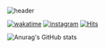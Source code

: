 ![header](https://capsule-render.vercel.app/api?type=waving&color=auto&height=300&section=header&text=Newrecord%20DolJobs&fontSize=90&fontColor=ffffff)

[![wakatime](https://wakatime.com/badge/user/40e635f7-71cd-4f9f-8520-8941626d2fac.svg)](https://wakatime.com/@40e635f7-71cd-4f9f-8520-8941626d2fac)
[![instagram](https://img.shields.io/badge/instagram-%40newrecord-red)](https://www.instagram.com/newrecord/)
[![Hits](https://hits.seeyoufarm.com/api/count/incr/badge.svg?url=https%3A%2F%2Fgithub.com%2Fnewrecord82&count_bg=%2379C83D&title_bg=%23555555&icon=postwoman.svg&icon_color=%23E7E7E7&title=hits&edge_flat=false)](https://hits.seeyoufarm.com)

![Anurag's GitHub stats](https://github-readme-stats.vercel.app/api?username=newrecord82&show_icons=true&theme=dracula&count_private=true)
